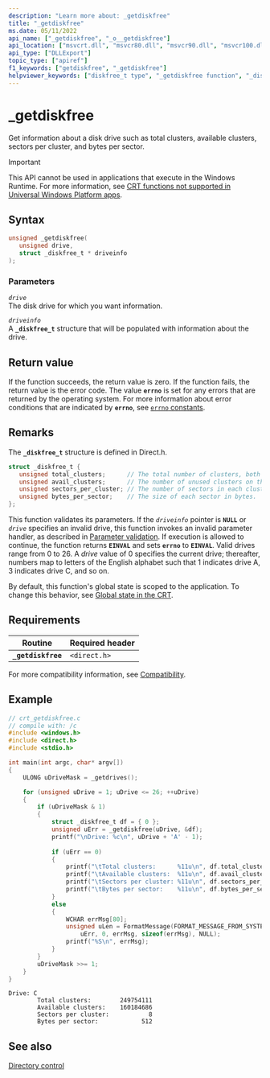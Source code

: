```yaml
---
description: "Learn more about: _getdiskfree"
title: "_getdiskfree"
ms.date: 05/11/2022
api_name: ["_getdiskfree", "_o__getdiskfree"]
api_location: ["msvcrt.dll", "msvcr80.dll", "msvcr90.dll", "msvcr100.dll", "msvcr100_clr0400.dll", "msvcr110.dll", "msvcr110_clr0400.dll", "msvcr120.dll", "msvcr120_clr0400.dll", "ucrtbase.dll", "api-ms-win-crt-filesystem-l1-1-0.dll", "api-ms-win-crt-private-l1-1-0.dll"]
api_type: ["DLLExport"]
topic_type: ["apiref"]
f1_keywords: ["getdiskfree", "_getdiskfree"]
helpviewer_keywords: ["diskfree_t type", "_getdiskfree function", "_diskfree_t type", "disk size", "getdiskfree function"]
---
```

# _getdiskfree

Get information about a disk drive such as total clusters, available clusters, sectors per cluster, and bytes per sector.

> [!IMPORTANT]
> This API cannot be used in applications that execute in the Windows Runtime. For more information, see [CRT functions not supported in Universal Windows Platform apps](../../cppcx/crt-functions-not-supported-in-universal-windows-platform-apps.md).

## Syntax

```C
unsigned _getdiskfree(
   unsigned drive,
   struct _diskfree_t * driveinfo
);
```

### Parameters

*`drive`*\
The disk drive for which you want information.

*`driveinfo`*\
A **`_diskfree_t`** structure that will be populated with information about the drive.

## Return value

If the function succeeds, the return value is zero. If the function fails, the return value is the error code. The value **`errno`** is set for any errors that are returned by the operating system. For more information about error conditions that are indicated by **`errno`**, see [`errno` constants](../errno-constants.md).

## Remarks

The **`_diskfree_t`** structure is defined in Direct.h.

```C
struct _diskfree_t {
   unsigned total_clusters;      // The total number of clusters, both used and available, on the disk.
   unsigned avail_clusters;      // The number of unused clusters on the disk.
   unsigned sectors_per_cluster; // The number of sectors in each cluster.
   unsigned bytes_per_sector;    // The size of each sector in bytes.
};
```

This function validates its parameters. If the *`driveinfo`* pointer is **`NULL`** or *`drive`* specifies an invalid drive, this function invokes an invalid parameter handler, as described in [Parameter validation](../parameter-validation.md). If execution is allowed to continue, the function returns **`EINVAL`** and sets **`errno`** to **`EINVAL`**. Valid drives range from 0 to 26. A *drive* value of 0 specifies the current drive; thereafter, numbers map to letters of the English alphabet such that 1 indicates drive A, 3 indicates drive C, and so on.

By default, this function's global state is scoped to the application. To change this behavior, see [Global state in the CRT](../global-state.md).

## Requirements

|Routine|Required header|
|-------------|---------------------|
|**`_getdiskfree`**|`<direct.h>`|

For more compatibility information, see [Compatibility](../compatibility.md).

## Example

```C
// crt_getdiskfree.c
// compile with: /c
#include <windows.h>
#include <direct.h>
#include <stdio.h>

int main(int argc, char* argv[]) 
{
    ULONG uDriveMask = _getdrives();

    for (unsigned uDrive = 1; uDrive <= 26; ++uDrive) 
    {
        if (uDriveMask & 1)
        {
            struct _diskfree_t df = { 0 };
            unsigned uErr = _getdiskfree(uDrive, &df);
            printf("\nDrive: %c\n", uDrive + 'A' - 1);
            
            if (uErr == 0)
            {
                printf("\tTotal clusters:      %11u\n", df.total_clusters);
                printf("\tAvailable clusters:  %11u\n", df.avail_clusters);
                printf("\tSectors per cluster: %11u\n", df.sectors_per_cluster);
                printf("\tBytes per sector:    %11u\n", df.bytes_per_sector);
            }
            else
            {
                WCHAR errMsg[80];
                unsigned uLen = FormatMessage(FORMAT_MESSAGE_FROM_SYSTEM, NULL,
                    uErr, 0, errMsg, sizeof(errMsg), NULL);
                printf("%S\n", errMsg);
            }
        }
        uDriveMask >>= 1;
    }
}
```

```Output
Drive: C
        Total clusters:        249754111
        Available clusters:    160184686
        Sectors per cluster:           8
        Bytes per sector:            512
```

## See also

[Directory control](../directory-control.md)
